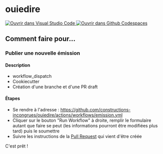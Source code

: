 # ouiedire

[
    ![Ouvrir dans Visual Studio Code](
        https://img.shields.io/static/v1?label=Remote%20Containers&message=Open&color=blue&logo=visualstudiocode
    )
](
    https://vscode.dev/redirect?url=vscode://ms-vscode-remote.remote-containers/cloneInVolume?url=https://github.com/constructions-incongrues/ouiedire
) [
    ![Ouvrir dans Github Codespaces](
        https://img.shields.io/static/v1?label=Codespaces&message=Open&color=green&logo=github
    )
](
    https://github.com/codespaces/new?hide_repo_select=true&ref=main&repo=9930817
)

## Comment faire pour...

### Publier une nouvelle émission

#### Description

- workflow_dispatch
- Cookiecutter
- Création d'une branche et d'une PR draft

#### Étapes

- Se rendre à l'adresse : <https://github.com/constructions-incongrues/ouiedire/actions/workflows/emission.yml>
- Cliquer sur le bouton "Run Workflow" à droite, remplir le formulaire autant que faire se peut (les informations pourront être modifiées plus tard) puis le soumettre
- Suivre les instructions de la [Pull Request](https://github.com/constructions-incongrues/ouiedire/pulls) qui vient d'être créée

C'est prêt !
